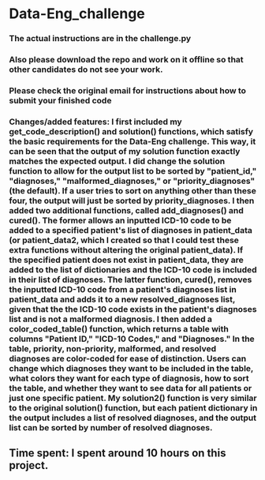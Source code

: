 # Data-Eng_challenge

### The actual instructions are in the challenge.py


### Also please download the repo and work on it offline so that other candidates do not see your work.


### Please check the original email for instructions about how to submit your finished code


### Changes/added features: I first included my get_code_description() and solution() functions, which satisfy the basic requirements for the Data-Eng challenge. This way, it can be seen that the output of my solution function exactly matches the expected output. I did change the solution function to allow for the output list to be sorted by "patient_id," "diagnoses," "malformed_diagnoses," or "priority_diagnoses" (the default). If a user tries to sort on anything other than these four, the output will just be sorted by priority_diagnoses. I then added two additional functions, called add_diagnoses() and cured(). The former allows an inputted ICD-10 code to be added to a specified patient's list of diagnoses in patient_data (or patient_data2, which I created so that I could test these extra functions without altering the original patient_data). If the specified patient does not exist in patient_data, they are added to the list of dictionaries and the ICD-10 code is included in their list of diagnoses. The latter function, cured(), removes the inputted ICD-10 code from a patient's diagnoses list in patient_data and adds it to a new resolved_diagnoses list, given that the the ICD-10 code exists in the patient's diagnoses list and is not a malformed diagnosis. I then added a color_coded_table() function, which returns a table with columns "Patient ID," "ICD-10 Codes," and "Diagnoses." In the table, priority, non-priority, malformed, and resolved diagnoses are color-coded for ease of distinction. Users can change which diagnoses they want to be included in the table, what colors they want for each type of diagnosis, how to sort the table, and whether they want to see data for all patients or just one specific patient. My solution2() function is very similar to the original solution() function, but each patient dictionary in the output includes a list of resolved diagnoses, and the output list can be sorted by number of resolved diagnoses. 
## Time spent: I spent around 10 hours on this project. 
